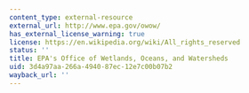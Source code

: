 ```yaml
---
content_type: external-resource
external_url: http://www.epa.gov/owow/
has_external_license_warning: true
license: https://en.wikipedia.org/wiki/All_rights_reserved
status: ''
title: EPA's Office of Wetlands, Oceans, and Watersheds
uid: 3d4a97aa-266a-4940-87ec-12e7c00b07b2
wayback_url: ''
---
```

